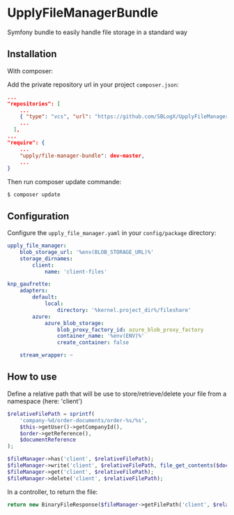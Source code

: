 UpplyFileManagerBundle
======================
Symfony bundle to easily handle file storage in a standard way


Installation
------------
With composer:

Add the private repository url in your project `composer.json`:
```json
...
"repositories": [
    ...
    { "type": "vcs", "url": "https://github.com/SBLogX/UpplyFileManagerBundle" },
    ...
  ],
...
"require": {
    ...
    "upply/file-manager-bundle": dev-master,
    ...
}
```

Then run composer update commande:
```shell
$ composer update
```

Configuration
-------------
Configure the `upply_file_manager.yaml` in your `config/package` directory:
```yaml
upply_file_manager:
    blob_storage_url: '%env(BLOB_STORAGE_URL)%'
    storage_dirnames:
        client:
            name: 'client-files'

knp_gaufrette:
    adapters:
        default:
            local:
                directory: '%kernel.project_dir%/fileshare'
        azure:
            azure_blob_storage:
                blob_proxy_factory_id: azure_blob_proxy_factory
                container_name: '%env(ENV)%'
                create_container: false

    stream_wrapper: ~
```

How to use
----------

Define a relative path that will be use to store/retrieve/delete your file from a namespace (here: 'client')
```php
$relativeFilePath = sprintf(
    'company-%d/order-documents/order-%s/%s',
    $this->getUser()->getCompanyId(),
    $order->getReference(),
    $documentReference
);

$fileManager->has('client', $relativeFilePath);
$fileManager->write('client', $relativeFilePath, file_get_contents($document->getRealPath()));
$fileManager->get('client', $relativeFilePath);
$fileManager->delete('client', $relativeFilePath);
```

In a controller, to return the file:
```php
return new BinaryFileResponse($fileManager->getFilePath('client', $relativeFilePath, true));
```
